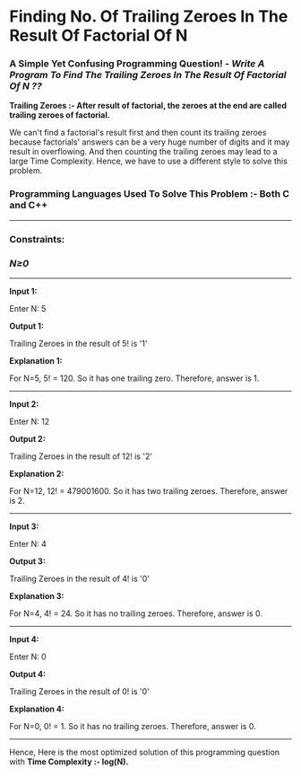# Finding No. Of Trailing Zeroes In The Result Of Factorial Of N
<h3>A Simple Yet Confusing Programming Question! - <i>Write A Program To Find The Trailing Zeroes In The Result Of Factorial Of N ??</i></h3>
<b><p>Trailing Zeroes :- After result of factorial, the zeroes at the end are called trailing zeroes of factorial.</p></b>
<p>We can't find a factorial's result first and then count its trailing zeroes because factorials' answers can be a very huge number of digits and it may result in overflowing. And then counting the trailing zeroes may lead to a large Time Complexity. Hence, we have to use a different style to solve this problem.</p>
<h3>Programming Languages Used To Solve This Problem :- Both C and C++</h3>
<hr>
<h3>Constraints:</h3>
<h3><i>N≥0</i></h3>
<hr><b>Input 1:</b>
<p>Enter N: 5</p>
<b>Output 1:</b>
<p>Trailing Zeroes in the result of 5! is '1'</p>
<b>Explanation 1:</b>
<p>For N=5, 5! = 120. So it has one trailing zero. Therefore, answer is 1.</p>
<hr><b>Input 2:</b>
<p>Enter N: 12</p>
<b>Output 2:</b>
<p>Trailing Zeroes in the result of 12! is '2'</p>
<b>Explanation 2:</b>
<p>For N=12, 12! = 479001600. So it has two trailing zeroes. Therefore, answer is 2.</p>
<hr><b>Input 3:</b>
<p>Enter N: 4</p>
<b>Output 3:</b>
<p>Trailing Zeroes in the result of 4! is '0'</p>
<b>Explanation 3:</b>
<p>For N=4, 4! = 24. So it has no trailing zeroes. Therefore, answer is 0.</p>
<hr>
<b>Input 4:</b>
<p>Enter N: 0</p>
<b>Output 4:</b>
<p>Trailing Zeroes in the result of 0! is '0'</p>
<b>Explanation 4:</b>
<p>For N=0, 0! = 1. So it has no trailing zeroes. Therefore, answer is 0.</p>
<hr>
<p>Hence, Here is the most optimized solution of this programming question with <b>Time Complexity :- log(N).</b></p>
